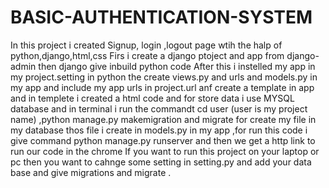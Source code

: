 # BASIC-AUTHENTICATION-SYSTEM
In this project i created Signup, login ,logout page wtih the halp of python,django,html,css 
Firs i create a django ptoject and app from django-admin then django give inbuild python code 
After this i instelled my app in my project.setting in python the create views.py and urls and models.py in my app and include my app urls in project.url anf create a template in app and in templete i created a html code and for store data i use MYSQL database  and in terminal i run the commandt cd user (user is my project name) ,python manage.py makemigration and migrate for create my file in my database thos file i create in models.py in my app ,for run this code i give command python manage.py runserver and then we get a http link to run our code in the chrome
If you want to run this project on your laptop or pc then you want to cahnge some setting in setting.py and add your data base and give migrations and migrate .
